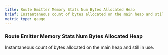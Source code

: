 ```yaml
---
title: Route Emitter Memory Stats Num Bytes Allocated Heap
brief: Instantaneous count of bytes allocated on the main heap and still in use.
metric_type: gauge
---
```


### Route Emitter Memory Stats Num Bytes Allocated Heap

Instantaneous count of bytes allocated on the main heap and still in use.